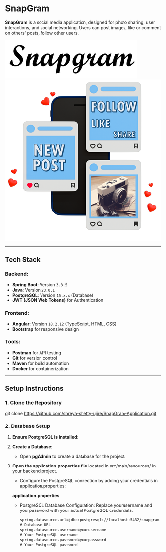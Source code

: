 
# SnapGram

**SnapGram** is a social media application, designed for photo sharing, user interactions, and social networking. Users can post images, like or comment on others' posts, follow other users.

![Snapgram](snapgram-frontend/src/assets/images/name.png)
![Snapgram](snapgram-frontend/src/assets/images/image1.PNG)


---

## Tech Stack

### Backend:
- **Spring Boot**: Version `3.3.5`
- **Java**: Version `23.0.1`
- **PostgreSQL**: Version `15.x.x` (Database)
- **JWT (JSON Web Tokens)** for Authentication

### Frontend:
- **Angular**: Version `18.2.12` (TypeScript, HTML, CSS)
- **Bootstrap** for responsive design

### Tools:
- **Postman** for API testing
- **Git** for version control
- **Maven** for build automation
- **Docker** for containerization

---

## Setup Instructions

### 1. Clone the Repository

git clone https://github.com/shreya-shetty-ujire/SnapGram-Application.git

### 2. Database Setup

1. **Ensure PostgreSQL is installed**:

2. **Create a Database**:
   - Open **pgAdmin** to create a database for the project.
3. **Open the application.properties file** located in src/main/resources/ in your backend project.
   - Configure the PostgreSQL connection by adding your credentials in application.properties:

   **application.properties** 
   - PostgreSQL Database Configuration: Replace yourusername and yourpassword with your actual PostgreSQL credentials.
     
      ```properties
      spring.datasource.url=jdbc:postgresql://localhost:5432/snapgram        # Database URL
      spring.datasource.username=yourusername                                # Your PostgreSQL username
      spring.datasource.password=yourpassword                                # Your PostgreSQL password


   
